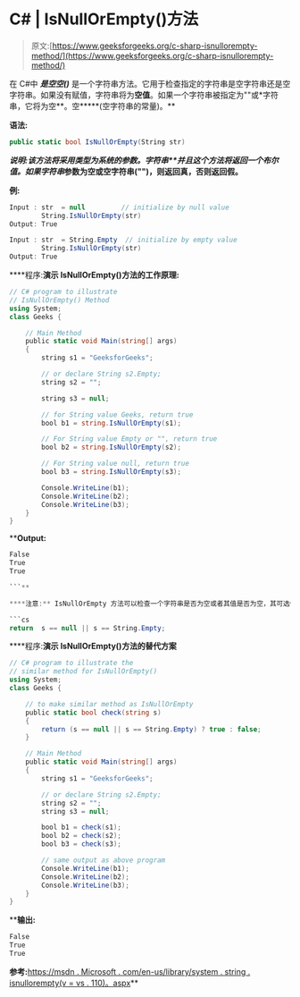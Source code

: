# C# | IsNullOrEmpty()方法

> 原文:[https://www.geeksforgeeks.org/c-sharp-isnullorempty-method/](https://www.geeksforgeeks.org/c-sharp-isnullorempty-method/)

在 C#中 ***是空空()*** 是一个字符串方法。它用于检查指定的字符串是空字符串还是空字符串。如果没有赋值，字符串将为**空值**。如果一个字符串被指定为""或*字符串，它将为空**。空*****(空字符串的常量)。**

****语法:****

```cs
public static bool IsNullOrEmpty(String str) 
```

****说明:**该方法将采用类型为**系统的参数。字符串**并且这个方法将返回一个布尔值。如果*字符串*参数为空或空字符串("")，则返回真，否则返回假。**

****例:****

```cs
Input : str  = null         // initialize by null value
        String.IsNullOrEmpty(str)
Output: True

Input : str  = String.Empty  // initialize by empty value
        String.IsNullOrEmpty(str)
Output: True 
```

****程序:**演示 IsNullOrEmpty()方法的工作原理:**

```cs
// C# program to illustrate 
// IsNullOrEmpty() Method
using System;
class Geeks {

    // Main Method
    public static void Main(string[] args)
    {
        string s1 = "GeeksforGeeks";

        // or declare String s2.Empty;
        string s2 = ""; 

        string s3 = null;

        // for String value Geeks, return true
        bool b1 = string.IsNullOrEmpty(s1);

        // For String value Empty or "", return true
        bool b2 = string.IsNullOrEmpty(s2);

        // For String value null, return true
        bool b3 = string.IsNullOrEmpty(s3);

        Console.WriteLine(b1);
        Console.WriteLine(b2);
        Console.WriteLine(b3);
    }
}
```

****Output:**

```cs
False
True
True

```** 

****注意:** IsNullOrEmpty 方法可以检查一个字符串是否为空或者其值是否为空，其可选代码如下:**

```cs
return  s == null || s == String.Empty; 
```

****程序:**演示 IsNullOrEmpty()方法的替代方案**

```cs
// C# program to illustrate the 
// similar method for IsNullOrEmpty()
using System;
class Geeks {

    // to make similar method as IsNullOrEmpty
    public static bool check(string s)
    {
        return (s == null || s == String.Empty) ? true : false;
    }

    // Main Method
    public static void Main(string[] args)
    {
        string s1 = "GeeksforGeeks";

        // or declare String s2.Empty;
        string s2 = ""; 
        string s3 = null;

        bool b1 = check(s1);
        bool b2 = check(s2);
        bool b3 = check(s3);

        // same output as above program
        Console.WriteLine(b1);
        Console.WriteLine(b2);
        Console.WriteLine(b3);
    }
}
```

****输出:**

```cs
False
True
True

```

**参考:**[https://msdn . Microsoft . com/en-us/library/system . string . isnullorempty(v = vs . 110)。aspx](https://msdn.microsoft.com/en-us/library/system.string.isnullorempty(v=vs.110).aspx)**